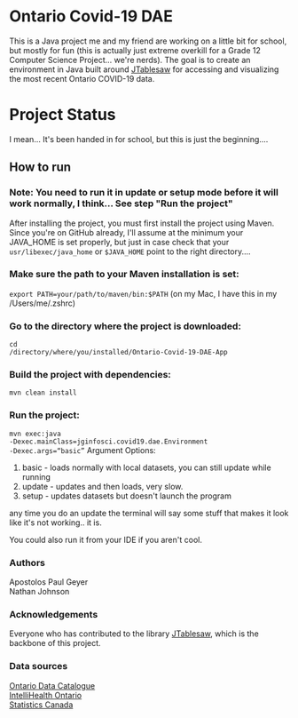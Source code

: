 # Ontario Covid-19 DAE

This is a Java project me and my friend are working on a little bit for school, but mostly for fun (this is actually just extreme overkill for a Grade 12 Computer Science Project... we're nerds). The goal is to create an environment in Java built around [JTablesaw](https://github.com/jtablesaw/tablesaw) for accessing and visualizing the most recent Ontario COVID-19 data.   


# Project Status 
I mean... It's been handed in for school, but this is just the beginning....


## How to run  

### Note: You need to run it in update or setup mode before it will work normally, I think... See step "Run the project"

After installing the project, you must first install the project using Maven.   
Since you're on GitHub already, I'll assume at the minimum your JAVA_HOME is set properly, but just in case check that your <code>usr/libexec/java_home</code> or <code>$JAVA_HOME</code> point to the right directory....

### Make sure the path to your Maven installation is set:  
<code>export PATH=your/path/to/maven/bin:$PATH</code>    (on my Mac, I have this in my /Users/me/.zshrc)

### Go to the directory where the project is downloaded:
<code>cd /directory/where/you/installed/Ontario-Covid-19-DAE-App</code>

### Build the project with dependencies:  
<code>mvn clean install</code>

### Run the project: 
<code>mvn exec:java -Dexec.mainClass=jginfosci.covid19.dae.Environment -Dexec.args=“basic”</code>
Argument Options:  
1. basic - loads normally with local datasets, you can still update while running
2. update - updates and then loads, very slow.
3. setup - updates datasets but doesn't launch the program

any time you do an update the terminal will say some stuff that makes it look like it's not working.. it is.

You could also run it from your IDE if you aren't cool.


### Authors
Apostolos Paul Geyer \
Nathan Johnson 


### Acknowledgements
Everyone who has contributed to the library [JTablesaw](https://github.com/jtablesaw/tablesaw), which is the backbone of this project. 

### Data sources
[Ontario Data Catalogue](https://data.ontario.ca/) \
[IntelliHealth Ontario](https://intellihealth.moh.gov.on.ca/) \
[Statistics Canada](https://www.statcan.gc.ca/eng/start)
